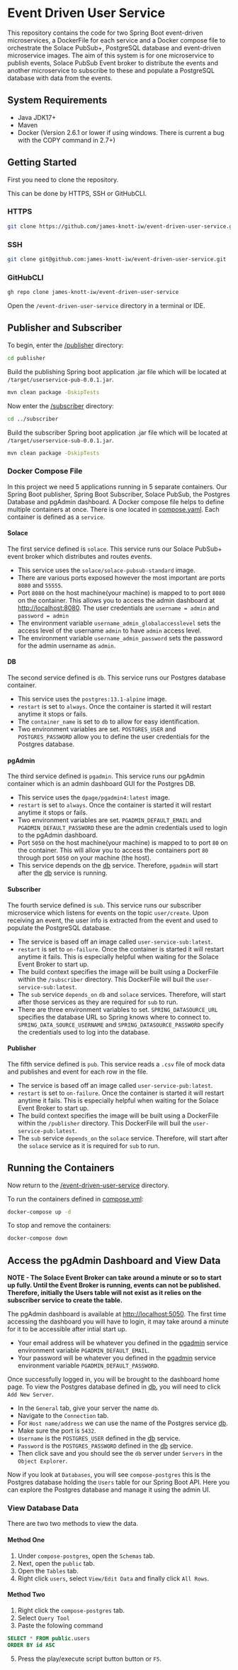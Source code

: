# Event Driven User Service

This repository contains the code for two Spring Boot event-driven microservices, a DockerFile for each service and a Docker compose file to orchestrate the Solace PubSub+, PostgreSQL database and event-driven microservice images. The aim of this system is for one microservice to publish events, Solace PubSub Event broker to distribute the events and another microservice to subscribe to these and populate a PostgreSQL database with data from the events.

## System Requirements

- Java JDK17+
- Maven
- Docker (Version 2.6.1 or lower if using windows. There is current a bug with the COPY command in 2.7+)

## Getting Started

First you need to clone the repository.

This can be done by HTTPS, SSH or GitHubCLI.

### HTTPS

```bash
git clone https://github.com/james-knott-iw/event-driven-user-service.git
```

### SSH

```bash
git clone git@github.com:james-knott-iw/event-driven-user-service.git
```

### GitHubCLI

```bash
gh repo clone james-knott-iw/event-driven-user-service
```

Open the `/event-driven-user-service` directory in a terminal or IDE.

## Publisher and Subscriber

To begin, enter the [/publisher](/publisher) directory:

```bash
cd publisher
```

Build the publishing Spring boot application .jar file which will be located at `/target/userservice-pub-0.0.1.jar`.

```bash
mvn clean package -DskipTests
```

Now enter the [/subscriber](/subscriber) directory:

```bash
cd ../subscriber
```

Build the subscriber Spring boot application .jar file which will be located at `/target/userservice-sub-0.0.1.jar`.

```bash
mvn clean package -DskipTests
```

### Docker Compose File

In this project we need 5 applications running in 5 separate containers. Our Spring Boot publisher, Spring Boot Subscriber, Solace PubSub, the Postgres Database and pgAdmin dashboard. A Docker compose file helps to define multiple containers at once. There is one located in [compose.yaml](/compose.yml). Each container is defined as a `service`.

#### Solace

The first service defined is `solace`. This service runs our Solace PubSub+ event broker which distributes and routes events.

- This service uses the `solace/solace-pubsub-standard` image.
- There are various ports exposed however the most important are ports `8080` and `55555`.
- Port `8080` on the host machine(your machine) is mapped to to port `8080` on the container. This allows you to access the admin dashboard at [http://localhost:8080](http://localhost:8080). The user credentials are `username = admin` and `password = admin`
- The environment variable `username_admin_globalaccesslevel` sets the access level of the username `admin` to have `admin` access level.
- The environment variable `username_admin_password` sets the password for the admin username as `admin`.

#### DB

The second service defined is `db`. This service runs our Postgres database container.

- This service uses the `postgres:13.1-alpine` image.
- `restart` is set to `always`. Once the container is started it will restart anytime it stops or fails.
- The `container_name` is set to `db` to allow for easy identification.
- Two environment variables are set. `POSTGRES_USER` and `POSTGRES_PASSWORD` allow you to define the user credentials for the Postgres database.

#### pgAdmin

The third service defined is `pgadmin`. This service runs our pgAdmin container which is an admin dashboard GUI for the Postgres DB.

- This service uses the `dpage/pgadmin4:latest` image.
- `restart` is set to `always`. Once the container is started it will restart anytime it stops or fails.
- Two environment variables are set. `PGADMIN_DEFAULT_EMAIL` and `PGADMIN_DEFAULT_PASSWORD` these are the admin credentials used to login to the pgAdmin dashboard.
- Port `5050` on the host machine(your machine) is mapped to to port `80` on the container. This will allow you to access the containers port `80` through port `5050` on your machine (the host).
- This service depends on the [db](#db) service. Therefore, `pgadmin` will start after the [db](#db) service is running.

#### Subscriber

The fourth service defined is `sub`. This service runs our subscriber microservice which listens for events on the topic `user/create`. Upon receiving an event, the user info is extracted from the event and used to populate the PostgreSQL database.

- The service is based off an image called `user-service-sub:latest`.
- `restart` is set to `on-failure`. Once the container is started it will restart anytime it  fails. This is especially helpful when waiting for the Solace Event Broker to start up.
- The build context specifies the image will be built using a DockerFile within the `/subscriber` directory. This DockerFile will buil the `user-service-sub:latest`.
- The `sub` service `depends_on` `db` and `solace` services. Therefore, will start after those services as they are required for `sub` to run.
- There are three environment variables to set. `SPRING_DATASOURCE_URL` specifies the database URL so Spring knows where to connect to. `SPRING_DATA_SOURCE_USERNAME` and `SPRING_DATASOURCE_PASSWORD` specify the credentials used to log into the database.

#### Publisher

The fifth service defined is `pub`. This service reads a `.csv` file of mock data and publishes and event for each row in the file.

- The service is based off an image called `user-service-pub:latest`.
- `restart` is set to `on-failure`. Once the container is started it will restart anytime it  fails. This is especially helpful when waiting for the Solace Event Broker to start up.
- The build context specifies the image will be built using a DockerFile within the `/publisher` directory. This DockerFile will buil the `user-service-pub:latest`.
- The `sub` service `depends_on` the `solace` service. Therefore, will start after the `solace` service as it is required for `sub` to run.

## Running the Containers

Now return to the [/event-driven-user-service](/) directory.

To run the containers defined in [compose.yml](/compose.yml):

```bash
docker-compose up -d
```

To stop and remove the containers:

```bash
docker-compose down
```

## Access the pgAdmin Dashboard and View Data

**NOTE - The Solace Event Broker can take around a minute or so to start up fully. Until the Event Broker is running, events can not be published. Therefore, initially the Users table will not exist as it relies on the subscriber service to create the table.**

The pgAdmin dashboard is available at [http://localhost:5050](http://localhost:5050). The first time accessing the dashboard you will have to login, it may take around a minute for it to be accessible after intial start up.  

- Your email address will be whatever you defined in the [pgadmin](#pgadmin) service environment variable `PGADMIN_DEFAULT_EMAIL`.
- Your password will be whatever you defined in the [pgadmin](#pgadmin) service environment variable `PGADMIN_DEFAULT_PASSWORD`.

Once successfully logged in, you will be brought to the dashboard home page. To view the Postgres database defined in [db](#db), you will need to click `Add New Server`.

- In the `General` tab, give your server the name `db`.
- Navigate to the `Connection` tab.
- For `Host name/address` we can use the name of the Postgres service [db](#db).
- Make sure the port is `5432`.
- `Username` is the `POSTGRES_USER` defined in the [db](#db) service.
- `Password` is the `POSTGRES_PASSWORD` defined in the [db](#db) service.
- Then click save and you should see the `db` server under `Servers` in the `Object Explorer`.

Now if you look at `Databases`, you will see `compose-postgres` this is the Postgres database holding the `Users` table for our Spring Boot API. Here you can explore the Postgres database and manage it using the admin UI.

### View Database Data
There are two two methods to view the data.
#### Method One
1. Under `compose-postgres`, open the `Schemas` tab.
2. Next, open the `public` tab.
3. Open the `Tables` tab.
4. Right click `users`, select `View/Edit Data` and finally click `All Rows`.

#### Method Two
1. Right click the `compose-postgres` tab.
2. Select `Query Tool`
3. Paste the folowing command
```SQL
SELECT * FROM public.users
ORDER BY id ASC 
```
5. Press the play/execute script button button or `F5`.
